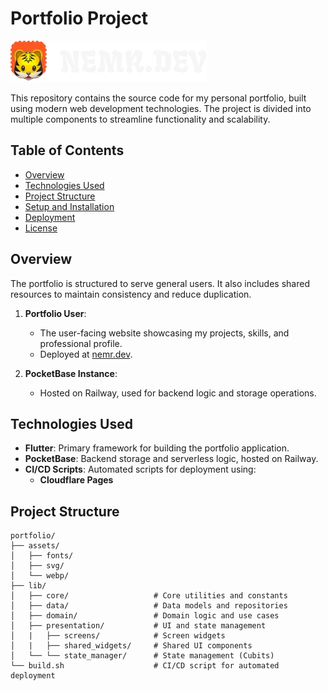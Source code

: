 # Portfolio Project

![Logo](./assets/webp/logo.webp)

This repository contains the source code for my personal portfolio, built using modern web development technologies. The project is divided into multiple components to streamline functionality and scalability.

## Table of Contents

- [Overview](#overview)
- [Technologies Used](#technologies-used)
- [Project Structure](#project-structure)
- [Setup and Installation](#setup-and-installation)
- [Deployment](#deployment)
- [License](#license)

## Overview

The portfolio is structured to serve general users. It also includes shared resources to maintain consistency and reduce duplication.

1. **Portfolio User**:
   - The user-facing website showcasing my projects, skills, and professional profile.
   - Deployed at [nemr.dev](https://nemr.dev).

2. **PocketBase Instance**:
   - Hosted on Railway, used for backend logic and storage operations.

## Technologies Used

- **Flutter**: Primary framework for building the portfolio application.
- **PocketBase**: Backend storage and serverless logic, hosted on Railway.
- **CI/CD Scripts**: Automated scripts for deployment using:
   - **Cloudflare Pages**

## Project Structure

```plaintext
portfolio/
├── assets/
│   ├── fonts/ 
│   ├── svg/ 
│   └── webp/ 
├── lib/
│   ├── core/                   # Core utilities and constants
│   ├── data/                   # Data models and repositories
│   ├── domain/                 # Domain logic and use cases
│   ├── presentation/           # UI and state management
│   |   ├── screens/            # Screen widgets
│   |   ├── shared_widgets/     # Shared UI components
│   └── └── state_manager/      # State management (Cubits)
└── build.sh                    # CI/CD script for automated deployment